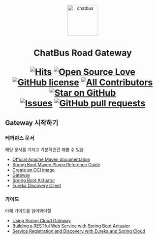 <p align="center">
  <a href="https://chatbus.github.io">
    <img alt="chatbus" src="https://avatars.githubusercontent.com/u/110974823?s=100&v=4" width="100" />
  </a>
</p>

<h1 align="center">
  ChatBus Road Gateway

<a href="#"><img src="https://hits.seeyoufarm.com/api/count/incr/badge.svg?url=https%3A%2F%2Fgithub.com%2Fchatbus%2Froad-gateway&count_bg=%2379C83D&title_bg=%231553B6&icon=&icon_color=%23E7E7E7&title=%EC%A1%B0%ED%9A%8C%EC%88%98&edge_flat=false" alt="Hits" /></a>
<a href="#"><img src="https://badges.frapsoft.com/os/v1/open-source.svg?v=103" alt="Open Source Love" /></a>
<a href="/LICENSE"><img src="https://img.shields.io/github/license/chatbus/road-gateway.svg" alt="GitHub license" /></a>
<a href="#Contributors"><img src="https://img.shields.io/badge/contributors-3-orange.svg?style=flat-square" alt="All Contributors" /></a>
<a href="https://github.com/chatbus/road-gateway/stargazers"><img src="https://img.shields.io/github/stars/chatbus/road-gateway.svg?style=social" alt="Star on GitHub" /></a>
<br />
<a href="https://github.com/chatbus/road-gateway/issues"><img alt="Issues" src="https://img.shields.io/github/issues/chatbus/road-gateway?color=0088ff" /></a>
<a href="https://github.com/chatbus/road-gateway/pulls"><img alt="GitHub pull requests" src="https://img.shields.io/github/issues-pr/chatbus/road-gateway?color=0088ff" /></a>

</h1>


## Gateway 시작하기

### 레퍼런스 문서

해당 문서를 가지고 기본적인건 해볼 수 있음

* [Official Apache Maven documentation](https://maven.apache.org/guides/index.html)
* [Spring Boot Maven Plugin Reference Guide](https://docs.spring.io/spring-boot/docs/2.7.5/maven-plugin/reference/html/)
* [Create an OCI image](https://docs.spring.io/spring-boot/docs/2.7.5/maven-plugin/reference/html/#build-image)
* [Gateway](https://docs.spring.io/spring-cloud-gateway/docs/current/reference/html/)
* [Spring Boot Actuator](https://docs.spring.io/spring-boot/docs/2.7.5/reference/htmlsingle/#actuator)
* [Eureka Discovery Client](https://docs.spring.io/spring-cloud-netflix/docs/current/reference/html/#service-discovery-eureka-clients)

### 가이드

아래 가이드를 읽어봐야함

* [Using Spring Cloud Gateway](https://github.com/spring-cloud-samples/spring-cloud-gateway-sample)
* [Building a RESTful Web Service with Spring Boot Actuator](https://spring.io/guides/gs/actuator-service/)
* [Service Registration and Discovery with Eureka and Spring Cloud](https://spring.io/guides/gs/service-registration-and-discovery/)

